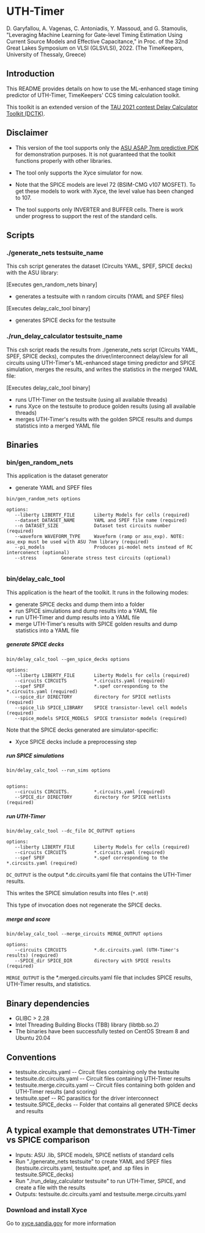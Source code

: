 # UTH-Timer
D. Garyfallou, A. Vagenas, C. Antoniadis, Y. Massoud, and G. Stamoulis, "Leveraging Machine Learning for Gate-level Timing Estimation Using Current Source Models and Effective Capacitance," in Proc. of the 32nd Great Lakes Symposium on VLSI (GLSVLSI), 2022. (The TimeKeepers, University of Thessaly, Greece)

## Introduction

This README provides details on how to use the ML-enhanced stage timing predictor of UTH-Timer, TimeKeepers' CCS timing calculation toolkit.

This toolkit is an extended version of the [TAU 2021 contest Delay Calculator Toolkit (DCTK)](https://github.com/geochrist/dctk/tree/tau2021).

## Disclaimer
* This version of the tool supports only the [ASU ASAP 7nm predictive PDK](https://github.com/The-OpenROAD-Project/asap7) for demonstration purposes. It is not guaranteed that the toolkit functions properly with other libraries.

* The tool only supports the Xyce simulator for now.

* Note that the SPICE models are level 72 (BSIM-CMG v107 MOSFET). To get these models to work with Xyce, the level value has been changed to 107.

* The tool supports only INVERTER and BUFFER cells. There is work under progress to support the rest of the standard cells.

## Scripts

### ./generate_nets testsuite_name

This csh script generates the dataset (Circuits YAML, SPEF, SPICE decks) with the ASU library:

[Executes gen_random_nets binary]

* generates a testsuite with n random circuits (YAML and SPEF files)

[Executes delay_calc_tool binary]
* generates SPICE decks for the testsuite


### ./run_delay_calculator testsuite_name

This csh script reads the results from ./generate_nets script (Circuits YAML, SPEF, SPICE decks), computes the driver/interconnect delay/slew for all circuits using UTH-Timer's ML-enhanced stage timing predictor and SPICE simulation, merges the results, and writes the statistics in the merged YAML file:

[Executes delay_calc_tool binary]
* runs UTH-Timer on the testsuite (using all available threads)
* runs Xyce on the testsuite to produce golden results (using all available threads)
* merges UTH-Timer's results with the golden SPICE results and dumps statistics into a merged YAML file

## Binaries

### bin/gen_random_nets

This application is the dataset generator 
* generate YAML and SPEF files

```
bin/gen_random_nets options

options:
   --liberty LIBERTY_FILE     	Liberty Models for cells (required)
   --dataset DATASET_NAME     	YAML and SPEF file name (required)
   --n DATASET_SIZE           	Dataset test circuits number (required)
   --waveform WAVEFORM_TYPE   	Waveform (ramp or asu_exp). NOTE: asu_exp must be used with ASU 7nm library (required)
   --pi_models              	Produces pi-model nets instead of RC interconenct (optional)
   --stress			Generate stress test circuits (optional)
   
```

### bin/delay_calc_tool

This application is the heart of the toolkit. It runs in the following modes:

* generate SPICE decks and dump them into a folder
* run SPICE simulations and dump results into a YAML file
* run UTH-Timer and dump results into a YAML file
* merge UTH-Timer's results with SPICE golden results and dump statistics into a YAML file

##### generate SPICE decks

```
bin/delay_calc_tool --gen_spice_decks options

options:
   --liberty LIBERTY_FILE     	Liberty Models for cells (required)
   --circuits CIRCUITS        	*.circuits.yaml (required)
   --spef SPEF                	*.spef corresponding to the *.circuits.yaml (required)
   --spice_dir DIRECTORY      	directory for SPICE netlists (required)
   --spice_lib SPICE_LIBRARY  	SPICE transistor-level cell models (required)
   --spice_models SPICE_MODELS  SPICE transistor models (required)
```

Note that the SPICE decks generated are simulator-specific:

* Xyce SPICE decks include a preprocessing step

##### run SPICE simulations

```
bin/delay_calc_tool --run_sims options


options:
   --circuits CIRCUITS.       	*.circuits.yaml (required)
   --SPICE_dir DIRECTORY      	directory for SPICE netlists (required)

```

##### run UTH-Timer
```
bin/delay_calc_tool --dc_file DC_OUTPUT options

options:
   --liberty LIBERTY_FILE     	Liberty Models for cells (required)
   --circuits CIRCUITS        	*.circuits.yaml (required)
   --spef SPEF                	*.spef corresponding to the *.circuits.yaml (required)

```

`DC_OUTPUT` is the output *.dc.circuits.yaml file that contains the UTH-Timer results.

This writes the SPICE simulation results into files (`*.mt0`)

This type of invocation does not regenerate the SPICE decks.

##### merge and score
```
bin/delay_calc_tool --merge_circuits MERGE_OUTPUT options

options:
   --circuits CIRCUITS        	*.dc.circuits.yaml (UTH-Timer's results) (required)
   --SPICE_dir SPICE_DIR      	directory with SPICE results (required)
```

`MERGE_OUTPUT` is the *.merged.circuits.yaml file that includes SPICE results, UTH-Timer results, and statistics.

## Binary dependencies

* GLIBC > 2.28
* Intel Threading Building Blocks (TBB) library (libtbb.so.2)
* The binaries have been successfully tested on CentOS Stream 8 and Ubuntu 20.04

## Conventions

* testsuite.circuits.yaml -- Circuit files containing only the testsuite
* testsuite.dc.circuits.yaml -- Circuit files containing UTH-Timer results
* testsuite.merge.circuits.yaml -- Circuit files containing both golden and UTH-Timer results (and scoring)
* testsuite.spef -- RC parasitics for the driver interconnect
* testsuite.SPICE_decks -- Folder that contains all generated SPICE decks and results


## A typical example that demonstrates UTH-Timer vs SPICE comparison

* Inputs: ASU .lib, SPICE models, SPICE netlists of standard cells
* Run "./generate_nets testsuite" to create YAML and SPEF files (testsuite.circuits.yaml, testsuite.spef, and .sp files in testsuite.SPICE_decks)
* Run "./run_delay_calculator testsuite" to run UTH-Timer, SPICE, and create a file with the results
* Outputs: testsuite.dc.circuits.yaml and testsuite.merge.circuits.yaml

### Download and install Xyce

  Go to [xyce.sandia.gov](xyce.sandia.gov) for more information
